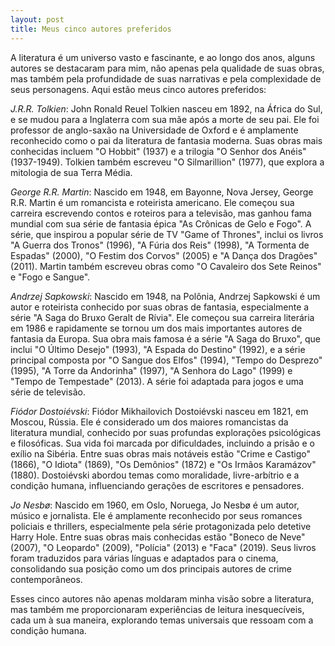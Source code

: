 ```yaml
---
layout: post
title: Meus cinco autores preferidos
---
```


A literatura é um universo vasto e fascinante, e ao longo dos anos, alguns autores se destacaram para mim, não apenas pela qualidade de suas obras, mas também pela profundidade de suas narrativas e pela complexidade de seus personagens. Aqui estão meus cinco autores preferidos:

*J.R.R. Tolkien*: John Ronald Reuel Tolkien nasceu em 1892, na África do Sul, e se mudou para a Inglaterra com sua mãe após a morte de seu pai. Ele foi professor de anglo-saxão na Universidade de Oxford e é amplamente reconhecido como o pai da literatura de fantasia moderna. Suas obras mais conhecidas incluem "O Hobbit" (1937) e a trilogia "O Senhor dos Anéis" (1937-1949). Tolkien também escreveu "O Silmarillion" (1977), que explora a mitologia de sua Terra Média.

*George R.R. Martin*: Nascido em 1948, em Bayonne, Nova Jersey, George R.R. Martin é um romancista e roteirista americano. Ele começou sua carreira escrevendo contos e roteiros para a televisão, mas ganhou fama mundial com sua série de fantasia épica "As Crônicas de Gelo e Fogo". A série, que inspirou a popular série de TV "Game of Thrones", inclui os livros "A Guerra dos Tronos" (1996), "A Fúria dos Reis" (1998), "A Tormenta de Espadas" (2000), "O Festim dos Corvos" (2005) e "A Dança dos Dragões" (2011). Martin também escreveu obras como "O Cavaleiro dos Sete Reinos" e "Fogo e Sangue".

*Andrzej Sapkowski*: Nascido em 1948, na Polônia, Andrzej Sapkowski é um autor e roteirista conhecido por suas obras de fantasia, especialmente a série "A Saga do Bruxo Geralt de Rívia". Ele começou sua carreira literária em 1986 e rapidamente se tornou um dos mais importantes autores de fantasia da Europa. Sua obra mais famosa é a série "A Saga do Bruxo", que inclui "O Último Desejo" (1993), "A Espada do Destino" (1992), e a série principal composta por "O Sangue dos Elfos" (1994), "Tempo do Desprezo" (1995), "A Torre da Andorinha" (1997), "A Senhora do Lago" (1999) e "Tempo de Tempestade" (2013). A série foi adaptada para jogos e uma série de televisão.

*Fiódor Dostoiévski*: Fiódor Mikhailovich Dostoiévski nasceu em 1821, em Moscou, Rússia. Ele é considerado um dos maiores romancistas da literatura mundial, conhecido por suas profundas explorações psicológicas e filosóficas. Sua vida foi marcada por dificuldades, incluindo a prisão e o exílio na Sibéria. Entre suas obras mais notáveis estão "Crime e Castigo" (1866), "O Idiota" (1869), "Os Demônios" (1872) e "Os Irmãos Karamázov" (1880). Dostoiévski abordou temas como moralidade, livre-arbítrio e a condição humana, influenciando gerações de escritores e pensadores.

*Jo Nesbø*: Nascido em 1960, em Oslo, Noruega, Jo Nesbø é um autor, músico e jornalista. Ele é amplamente reconhecido por seus romances policiais e thrillers, especialmente pela série protagonizada pelo detetive Harry Hole.  Entre suas obras mais conhecidas estão "Boneco de Neve" (2007), "O Leopardo" (2009), "Polícia" (2013) e "Faca" (2019). Seus livros foram traduzidos para várias línguas e adaptados para o cinema, consolidando sua posição como um dos principais autores de crime contemporâneos.

Esses cinco autores não apenas moldaram minha visão sobre a literatura, mas também me proporcionaram experiências de leitura inesquecíveis, cada um à sua maneira, explorando temas universais que ressoam com a condição humana.
